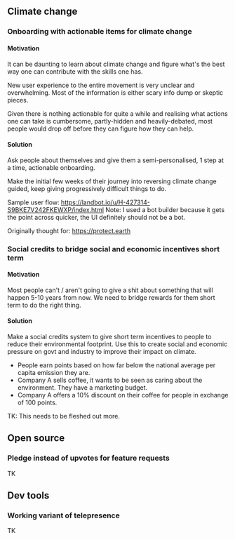 ## Climate change

### Onboarding with actionable items for climate change

#### Motivation

It can be daunting to learn about climate change and figure what's the best way one can contribute with the skills one has.

New user experience to the entire movement is very unclear and overwhelming. Most of the information is either scary info dump or skeptic pieces. 

Given there is nothing actionable for quite a while and realising what actions one can take is cumbersome, partly-hidden and heavily-debated, most people would drop off before they can figure how they can help.

#### Solution

Ask people about themselves and give them a semi-personalised, 1 step at a time, actionable onboarding.

Make the initial few weeks of their journey into reversing climate change guided, keep giving progressively difficult things to do.

Sample user flow: https://landbot.io/u/H-427314-S9BKE7V242FKEWXP/index.html
Note: I used a bot builder because it gets the point across quicker, the UI definitely should not be a bot.

Originally thought for: https://protect.earth

### Social credits to bridge social and economic incentives short term

#### Motivation

Most people can't / aren't going to give a shit about something that will happen 5-10 years from now. We need to bridge rewards for them short term to do the right thing.

#### Solution

Make a social credits system to give short term incentives to people to reduce their environmental footprint.
Use this to create social and economic pressure on govt and industry to improve their impact on climate.

- People earn points based on how far below the national average per capita emission they are.
- Company A sells coffee, it wants to be seen as caring about the environment. They have a marketing budget.
- Company A offers a 10% discount on their coffee for people in exchange of 100 points.


TK: This needs to be fleshed out more.

## Open source

### Pledge instead of upvotes for feature requests
TK

## Dev tools

### Working variant of telepresence
TK
